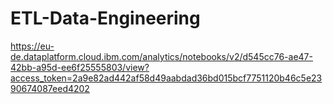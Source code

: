 # ETL-Data-Engineering
https://eu-de.dataplatform.cloud.ibm.com/analytics/notebooks/v2/d545cc76-ae47-42bb-a95d-ee6f25555803/view?access_token=2a9e82ad442af58d49aabdad36bd015bcf7751120b46c5e2390674087eed4202
